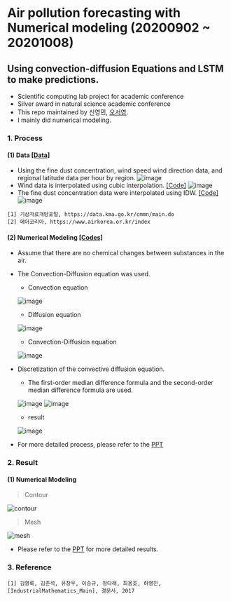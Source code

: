# Air pollution forecasting with Numerical modeling (20200902 ~ 20201008)
## Using convection-diffusion Equations and LSTM to make predictions.
- Scientific computing lab project for academic conference
- Silver award in natural science academic conference
- This repo maintained by 신영민, [오서영](https://github.com/OH-Seoyoung).
- I mainly did numerical modeling.

### 1. Process
#### (1) Data [[Data]](https://github.com/young3984/Air_pollution_forecasting_with_Numerical_modeling_and_ML/tree/master/polution_data)
- Using the fine dust concentration, wind speed wind direction data, and regional latitude data per hour by region.
![image](https://user-images.githubusercontent.com/68014282/123036041-5e8c5400-d427-11eb-99e2-669d832658b2.png)
- Wind data is interpolated using cubic interpolation. [[Code]](https://github.com/young3984/Air_pollution_forecasting_with_Numerical_modeling_and_ML/tree/master/interpolation/Interpolation_wind)
![image](https://user-images.githubusercontent.com/68014282/123040080-22a8bd00-d42e-11eb-85db-5963589ed4c1.png)
- The fine dust concentration data were interpolated using IDW. [[Code]](https://github.com/young3984/Air_pollution_forecasting_with_Numerical_modeling_and_ML/tree/master/interpolation/Interpolation_air_pollution)
![image](https://user-images.githubusercontent.com/68014282/123040219-613e7780-d42e-11eb-84e9-aab0c7792787.png)

```
[1] 기상자료개방포털, https://data.kma.go.kr/cmmn/main.do  
[2] 에어코리아, https://www.airkorea.or.kr/index
```

#### (2) Numerical Modeling [[Codes]](https://github.com/young3984/Air_pollution_forecasting_with_Numerical_modeling_and_ML/tree/master/simulation)
- Assume that there are no chemical changes between substances in the air.
- The Convection-Diffusion equation was used.
    - Convection equation
    
    ![image](https://user-images.githubusercontent.com/68014282/123516674-4858ef00-d6d8-11eb-9766-aecb5fa67cc3.png)
    - Diffusion equation 
    
    ![image](https://user-images.githubusercontent.com/68014282/123516726-82c28c00-d6d8-11eb-891c-cd9b8a800782.png)
    - Convection-Diffusion equation
    
    ![image](https://user-images.githubusercontent.com/68014282/123516804-ed73c780-d6d8-11eb-9ce7-00ec91f690a7.png)
- Discretization of the convective diffusion equation.
    - The first-order median difference formula and the second-order median difference formula are used.
    
    ![image](https://user-images.githubusercontent.com/68014282/123516892-67a44c00-d6d9-11eb-839c-c5e1aefc02b3.png)
    ![image](https://user-images.githubusercontent.com/68014282/123516904-7854c200-d6d9-11eb-891e-5f4fa6f357ce.png)
    - result
    
    ![image](https://user-images.githubusercontent.com/68014282/123516975-c964b600-d6d9-11eb-9e1c-a890c2f6ba7d.png)
- For more detailed process, please refer to the [PPT](https://github.com/young3984/Air_pollution_forecasting_with_Numerical_modeling_and_ML/blob/master/PPT/%EC%88%98%EC%B9%98%20%EB%AA%A8%EB%8D%B8%EB%A7%81%20%EB%B0%8F%20%EB%A8%B8%EC%8B%A0%EB%9F%AC%EB%8B%9D%EC%9D%84%20%EC%9D%B4%EC%9A%A9%ED%95%9C%20%EB%8C%80%EA%B8%B0%20%EC%98%A4%EC%97%BC%20%EC%98%88%EC%B8%A1%20-%20%EC%98%A4%EC%84%9C%EC%98%81%2C%20%EC%8B%A0%EC%98%81%EB%AF%BC.pdf)

### 2. Result
#### (1) Numerical Modeling
> Contour

![contour](https://user-images.githubusercontent.com/68014282/123517341-63792e00-d6db-11eb-8e8e-38ed9f5e460b.gif)

> Mesh

![mesh](https://user-images.githubusercontent.com/68014282/123517370-7db30c00-d6db-11eb-82a7-940c04df2b77.gif)

- Please refer to the [PPT](https://github.com/young3984/Air_pollution_forecasting_with_Numerical_modeling_and_ML/blob/master/PPT/%EC%88%98%EC%B9%98%20%EB%AA%A8%EB%8D%B8%EB%A7%81%20%EB%B0%8F%20%EB%A8%B8%EC%8B%A0%EB%9F%AC%EB%8B%9D%EC%9D%84%20%EC%9D%B4%EC%9A%A9%ED%95%9C%20%EB%8C%80%EA%B8%B0%20%EC%98%A4%EC%97%BC%20%EC%98%88%EC%B8%A1%20-%20%EC%98%A4%EC%84%9C%EC%98%81%2C%20%EC%8B%A0%EC%98%81%EB%AF%BC.pdf) for more detailed results.
### 3. Reference
```
[1] 김영록, 김준석, 유창우, 이승규, 정다래, 최용호, 허영진, [IndustrialMathematics_Main], 경문사, 2017
```



